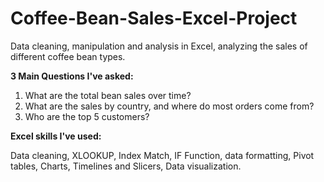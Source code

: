 # Coffee-Bean-Sales-Excel-Project
Data cleaning, manipulation and analysis in Excel, analyzing the sales of different coffee bean types.

**3 Main Questions I've asked:**

1. What are the total bean sales over time?
2. What are the sales by country, and where do most orders come from?
3. Who are the top 5 customers?


**Excel skills I've used:**

Data cleaning, XLOOKUP, Index Match, IF Function, data formatting, Pivot tables, Charts, Timelines and Slicers, Data visualization.
